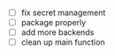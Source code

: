 - [ ] fix secret management
- [ ] package properly
- [ ] add more backends
- [ ] clean up main function
